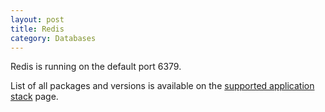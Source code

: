 ```yaml
---
layout: post
title: Redis
category: Databases
---
```


Redis is running on the default port 6379.

List of all packages and versions is available on the [supported application stack](/docs/supported-stack.html) page.
